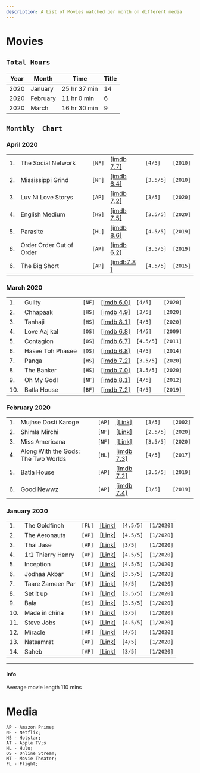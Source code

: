 ```yaml
---
description: A List of Movies watched per month on different media
---
```

# Movies

## `Total Hours` 
| Year  | Month | Time | Title |
|---|---|---|---|
| 2020  | January | 25 hr 37 min  | 14 |
| 2020  | February | 11 hr 0 min  | 6 |
| 2020  | March | 16 hr 30 min  | 9 |

## `Monthly  Chart`

### April 2020
|   |   |   |   |   |   |
|---|---|---|---|---|---|
|1. | The Social Network |`[NF]`|[[imdb 7.7]](https://www.imdb.com/title/tt1285016/)|`[4/5]`|`[2010]`|
|2. | Mississippi Grind |`[NF]`|[[imdb 6.4]](https://www.imdb.com/title/tt2349144/)|`[3.5/5]`|`[2010]`|
|3. | Luv Ni Love Storys |`[AP]`|[[imdb 7.2]](https://www.imdb.com/title/tt2349144/)|`[3/5]`|`[2020]`|
|4. | English Medium  |`[HS]`|[[imdb 7.5]](https://www.imdb.com/title/tt8907986/)|`[3.5/5]`|`[2020]`|
|5. | Parasite |`[HL]`|[[imdb 8.6]](https://www.imdb.com/title/tt6751668/)|`[4.5/5]`|`[2019]`|
|6. | Order Order Out of Order |`[AP]`|[[imdb 6.2]](https://www.imdb.com/title/tt9686586/)|`[3.5/5]`|`[2019]`|
|6. | The Big Short |`[AP]`|[[imdb7.8 ]](https://www.imdb.com/title/tt1596363/)|`[4.5/5]`|`[2015]`|

### March 2020
|   |   |   |   |   |   |
|---|---|---|---|---|---|
|1. | Guilty |`[NF]`|[[imdb 6.0]](https://www.imdb.com/title/tt10062614/)|`[4/5]`|`[2020]`|
|2. | Chhapaak |`[HS]`|[[imdb 4.9]](https://www.imdb.com/title/tt9614460/)|`[3/5]`|`[2020]`|
|3. | Tanhaji |`[HS]`|[[imdb 8.1]](https://www.imdb.com/title/tt8108274/)|`[4/5]`|`[2020]`|
|4. | Love Aaj kal |`[OS]`|[[imdb 6.8]](https://www.imdb.com/title/tt1275863/)|`[4/5]`|`[2009]`|
|5. | Contagion |`[OS]`|[[imdb 6.7]](https://www.imdb.com/title/tt1598778/)|`[4.5/5]`|`[2011]`|
|6. | Hasee Toh Phasee |`[OS]`|[[imdb 6.8]](https://www.imdb.com/title/tt3173910/)|`[4/5]`|`[2014]`|
|7. | Panga |`[HS]`|[[imdb 7.2]](https://www.imdb.com/title/tt8983166/)|`[3.5/5]`|`[2020]`|
|8. | The Banker |`[HS]`|[[imdb 7.0]](https://www.imdb.com/title/tt6285944/)|`[3.5/5]`|`[2020]`|
|9. | Oh My God! |`[NF]`|[[imdb 8.1]](https://www.imdb.com/title/tt2283748/)|`[4/5]`|`[2012]`|
|10. | Batla House |`[BF]`|[[imdb 7.2]](https://www.imdb.com/title/tt8869978/ )|`[4/5]`|`[2019]`|

### February 2020
|   |   |   |   |   |   |
|---|---|---|---|---|---|
|1. | Mujhse Dosti Karoge|`[AP]`|[[Link]](https://www.imdb.com/title/tt0272736/)|`[3/5]`|`[2002]`|
|2. | Shimla Mirchi|`[NF]`|[[Link]](https://www.imdb.com/title/tt4486148/)|`[2.5/5]`|`[2020]`|
|3. | Miss Americana|`[NF]`|[[Link]](https://www.imdb.com/title/tt11388580/)|`[3.5/5]`|`[2020]`|
|4. | Along With the Gods: The Two Worlds|`[HL]`|[[imdb 7.3]](https://www.imdb.com/title/tt7160070/)|`[4/5]`|`[2017]`|
|5.| Batla House|`[AP]`|[[imdb 7.2]](https://www.imdb.com/title/tt8869978/)|`[3.5/5]`|`[2019]`|
|6.| Good Newwz|`[AP]`|[[imdb 7.4]](https://www.imdb.com/title/tt8504014/)|`[3/5]`|`[2019]`|


### January 2020
|   |   |   |   |   |   |
|---|---|---|---|---|---|
|1. | The Goldfinch|```[FL]```|[[Link]](https://www.imdb.com/title/tt3864056)|```[4.5/5]```|```[1/2020]```|
|2. | The Aeronauts|```[AP]```|[[Link]](https://www.imdb.com/title/tt6141246/)|```[4.5/5]```|```[1/2020]```|
|3. | Thai Jase|```[AP]```|[[Link]](https://www.imdb.com/title/tt5545568/)|```[3/5]```|```[1/2020]```|
|4. | 1:1 Thierry Henry|```[AP]```|[[Link]](https://www.imdb.com/title/tt2616068/)|```[4.5/5]```|```[1/2020]```|
|5. | Inception|```[NF]```|[[Link]](https://www.imdb.com/title/tt1375666/)|```[4.5/5]```|```[1/2020]```|
|6. | Jodhaa Akbar|```[NF]```|[[Link]](https://www.imdb.com/title/tt0449994/)|```[3.5/5]```|```[1/2020]```|
|7. | Taare Zameen Par|```[NF]```|[[Link]](https://www.imdb.com/title/tt0986264/)|```[4/5]```|```[1/2020]```|
|8. | Set it up|```[NF]```|[[Link]](https://www.imdb.com/title/tt5304992/)|```[3.5/5]```|```[1/2020]```|
|9. | Bala|```[HS]```|[[Link]](https://www.imdb.com/title/tt9420648/)|```[3.5/5]```|```[1/2020]```|
|10.| Made in china|```[NF]```|[[Link]](https://www.imdb.com/title/tt8983180/)|```[3/5]```|```[1/2020]```|
|11.| Steve Jobs|```[NF]```|[[Link]](https://www.imdb.com/title/tt2080374/)|```[4.5/5]```|```[1/2020]```|
|12.| Miracle|```[AP]```|[[Link]](https://www.imdb.com/title/tt0349825/)|```[4/5]```|```[1/2020]```|
|13.| Natsamrat|```[AP]```|[[Link]](https://www.imdb.com/title/tt10428316/)|```[4/5]```|```[1/2020]```|
|14.| Saheb|```[AP]```|[[Link]](https://www.imdb.com/title/tt9531094/)|```[3/5]```|```[1/2020]```|

---
#### Info
Average movie length 110 mins

<!-- Template 
| | Name|`[]`|[[]]()|`[/5]`|`[/]`|
-->

# Media
```
AP - Amazon Prime;
NF - Netflix;
HS - Hotstar;
AT - Apple TV;s
HL - Hulu;
OS - Online Stream;
MT - Movie Theater;
FL - Flight;
```

